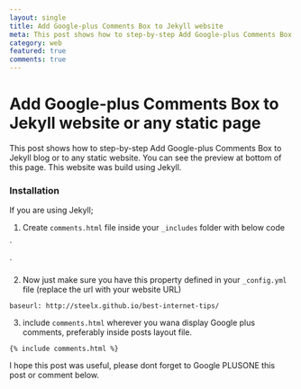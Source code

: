 ```yaml
---
layout: single
title: Add Google-plus Comments Box to Jekyll website
meta: This post shows how to step-by-step Add Google-plus Comments Box to Jekyll blog or to any static website.
category: web
featured: true
comments: true
---
```


# Add Google-plus Comments Box to Jekyll website or any static page

This post shows how to step-by-step Add Google-plus Comments Box to Jekyll blog or to any static website. You can see the preview at bottom of this page. This website was build using Jekyll.

### Installation

If you are using Jekyll;

1. Create `comments.html` file inside your `_includes` folder with below code

`
  <script src="https://apis.google.com/js/plusone.js"></script>
  
  <div class="g-comments"
      data-href="{{site.baseurl}}{{page.url}}"
      data-width="642"
      data-first_party_property="BLOGGER"
      data-view_type="FILTERED_POSTMOD">
  </div>
`


2. Now just make sure you have this property defined in your `_config.yml` file (replace the url with your website URL)

`
baseurl: http://steelx.github.io/best-internet-tips/
`


3. include `comments.html` wherever you wana display Google plus comments, preferably inside posts layout file.

`
  {% include comments.html %}
`

I hope this post was useful, please dont forget to Google PLUSONE this post or comment below.
